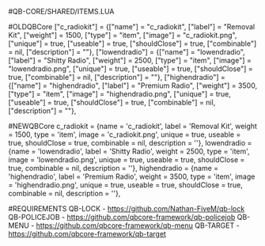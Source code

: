 #QB-CORE/SHARED/ITEMS.LUA

#OLDQBCore
    ["c_radiokit"] 				 = {["name"] = "c_radiokit", 				["label"] = "Removal Kit", 			["weight"] = 1500, 		["type"] = "item", 		["image"] = "c_radiokit.png", 		["unique"] = true, 	["useable"] = true, 	["shouldClose"] = true, ["combinable"] = nil,   ["description"] = ""},
    ["lowendradio"] 				 = {["name"] = "lowendradio", 				["label"] = "Shitty Radio", 			["weight"] = 2500, 		["type"] = "item", 		["image"] = "lowendradio.png", 		["unique"] = true, 	["useable"] = true, 	["shouldClose"] = true, ["combinable"] = nil,   ["description"] = ""},
    ["highendradio"] 				 = {["name"] = "highendradio", 				["label"] = "Premium Radio", 			["weight"] = 3500, 		["type"] = "item", 		["image"] = "highendradio.png", 		["unique"] = true, 	["useable"] = true, 	["shouldClose"] = true, ["combinable"] = nil,   ["description"] = ""},

#NEWQBCore
    c_radiokit 				 = {name = 'c_radiokit', 				label = 'Removal Kit', 			weight = 1500, 		type = 'item', 		image = 'c_radiokit.png', 		unique = true, 	useable = true, 	shouldClose = true, combinable = nil,   description = ''},
    lowendradio 				 = {name = 'lowendradio', 				label = 'Shitty Radio', 			weight = 2500, 		type = 'item', 		image = 'lowendradio.png', 		unique = true, 	useable = true, 	shouldClose = true, combinable = nil,   description = ''},
    highendradio 				 = {name = 'highendradio', 				label = 'Premium Radio', 			weight = 3500, 		type = 'item', 		image = 'highendradio.png', 		unique = true, 	useable = true, 	shouldClose = true, combinable = nil,   description = ''},

#REQUIREMENTS
QB-LOCK - https://github.com/Nathan-FiveM/qb-lock
QB-POLICEJOB - https://github.com/qbcore-framework/qb-policejob
QB-MENU - https://github.com/qbcore-framework/qb-menu
QB-TARGET - https://github.com/qbcore-framework/qb-target